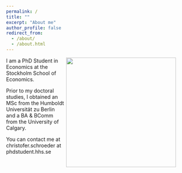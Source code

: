 ```yaml
---
permalink: /
title: ""
excerpt: "About me"
author_profile: false
redirect_from: 
  - /about/
  - /about.html
---
```


<img src="{{site.url}}/images/bio-photo-2.jpg" width="300" align="right" style="display: block; margin-right: 40px;" /> 

I am a PhD Student in Economics at the Stockholm School of Economics.

Prior to my doctoral studies, I obtained an MSc from the Humboldt Universität zu Berlin and a BA & BComm from the University of Calgary.

You can contact me at christofer.schroeder at phdstudent.hhs.se


